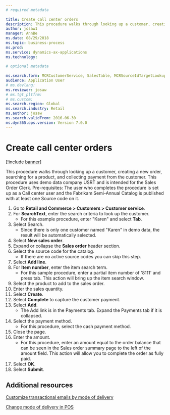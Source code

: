 ```yaml
--- 
# required metadata 
 
title: Create call center orders
description: This procedure walks through looking up a customer, creating a new order, searching for a product, and collecting payment from the customer. 
author: josaw1
manager: AnnBe 
ms.date: 08/29/2018
ms.topic: business-process 
ms.prod:  
ms.service: dynamics-ax-applications 
ms.technology:  
 
# optional metadata 
 
ms.search.form: MCRCustomerService, SalesTable, MCRSourceIdTargetLookup, MCRSalesQuickQuote, MCRSalesOrderRecap, MCRCustPaymDialog, MCRCustPaymLookup   
audience: Application User 
# ms.devlang:  
ms.reviewer: josaw
# ms.tgt_pltfrm:  
# ms.custom:  
ms.search.region: Global
ms.search.industry: Retail
ms.author: josaw
ms.search.validFrom: 2016-06-30 
ms.dyn365.ops.version: Version 7.0.0 
---
```

# Create call center orders

[!include [banner](../includes/banner.md)]

This procedure walks through looking up a customer, creating a new order, searching for a product, and collecting payment from the customer. This procedure uses demo data company USRT and is intended for the Sales Order Clerk. Pre-requisites:  The user who completes the procedure is set up as a Call center user and the Fabrikam Semi-Annual Catalog is published with at least one Source code on it.

1. Go to **Retail and Commerce \> Customers \> Customer service**.
2. For **SearchText**, enter the search criteria to look up the customer.
    * For this example procedure, enter "Karen" and select **Tab**.  
3. Select Search.
    * Since there is only one customer named "Karen" in demo data, the result will be automatically selected.  
4. Select **New sales order**.
5. Expand or collapse the **Sales order** header section.
6. Select the source code for the catalog.
    * If there are no active source codes you can skip this step.  
7. Select **Add line**.
8. For **Item number**, enter the item search term.
    * For this sample procedure, enter a partial item number of '8111' and press tab. This action will bring up the item search window.  
9. Select the product to add to the sales order.
10. Enter the sales quantity.
11. Select **Create**.
12. Select **Complete** to capture the customer payment.
13. Select **Add**.
    * The Add link is in the Payments tab. Expand the Payments tab if it is collapsed.  
14. Select the payment method.
    * For this procedure, select the cash payment method.  
15. Close the page.
16. Enter the amount.
    * For this procedure, enter an amount equal to the order balance that can be seen in the Sales order summary page to the left of the amount field. This action will allow you to complete the order as fully paid.  
17. Select **OK**.
18. Select **Submit**.

## Additional resources

[Customize transactional emails by mode of delivery](../customize-email-delivery-mode.md)

[Change mode of delivery in POS](../pos-change-delivery-mode.md)


